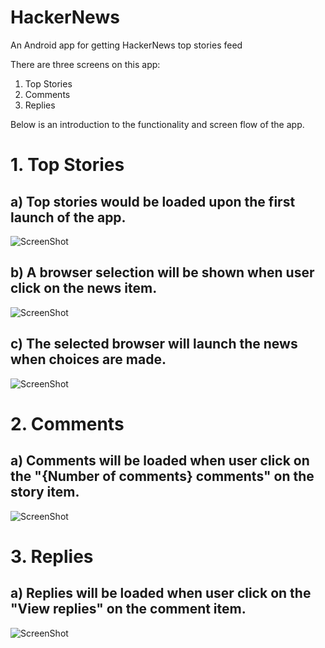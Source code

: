 # HackerNews
An Android app for getting HackerNews top stories feed

There are three screens on this app:

1. Top Stories 
2. Comments
3. Replies

Below is an introduction to the functionality and screen flow of the app.

# 1. Top Stories

## a) Top stories would be loaded upon the first launch of the app.

![ScreenShot](https://s33.postimg.org/xw6sb1aof/Screenshot_1511836757.png "Top Stories")

## b) A browser selection will be shown when user click on the news item.

![ScreenShot](https://s33.postimg.org/5xcmk13v3/Screenshot_1511836763.png "Browser Selection")

## c) The selected browser will launch the news when choices are made.

![ScreenShot](https://s33.postimg.org/d0khzsehb/Screenshot_1511836794.png "Browser Loads News")

# 2. Comments

## a) Comments will be loaded when user click on the "{Number of comments} comments" on the story item.

![ScreenShot](https://s33.postimg.org/aj8qslf67/Screenshot_1511836802.png "Comments")

# 3. Replies

## a) Replies will be loaded when user click on the "View replies" on the comment item.

![ScreenShot](https://s33.postimg.org/hmgm88fgv/Screenshot_1511836806.png "Replies")




